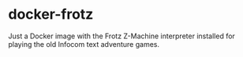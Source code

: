 # docker-frotz
Just a Docker image with the Frotz Z-Machine interpreter installed for playing the old Infocom text adventure games.
